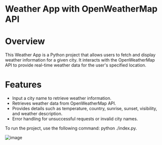 # Weather App with OpenWeatherMap API

# Overview
This Weather App is a Python project that allows users to fetch and display weather information for a given city. It interacts with the OpenWeatherMap API to provide real-time weather data for the user's specified location.

# Features

- Input a city name to retrieve weather information.
- Retrieves weather data from OpenWeatherMap API.
- Provides details such as temperature, country, sunrise, sunset, visibility, and weather description.
- Error handling for unsuccessful requests or invalid city names.


To run the project, use the following command: python ./index.py.


![image](https://github.com/Manisha152/sql_query_hackerrank_soln/assets/87291128/641a815d-40ee-416c-a0a8-929b51815f9a)











